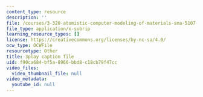 ```yaml
---
content_type: resource
description: ''
file: /courses/3-320-atomistic-computer-modeling-of-materials-sma-5107-spring-2005/f90ca684bf5a8966bbd8c18cb79f47cc_gQ1YPzcHZqo.srt
file_type: application/x-subrip
learning_resource_types: []
license: https://creativecommons.org/licenses/by-nc-sa/4.0/
ocw_type: OCWFile
resourcetype: Other
title: 3play caption file
uid: f90ca684-bf5a-8966-bbd8-c18cb79f47cc
video_files:
  video_thumbnail_file: null
video_metadata:
  youtube_id: null
---
```

